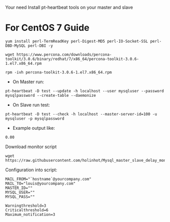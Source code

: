 Your need Install pt-heartbeat tools on your master and slave



# For CentOS 7 Guide
```
yum install perl-TermReadKey perl-Digest-MD5 perl-IO-Socket-SSL perl-DBD-MySQL perl-DBI -y

wget https://www.percona.com/downloads/percona-toolkit/3.0.6/binary/redhat/7/x86_64/percona-toolkit-3.0.6-1.el7.x86_64.rpm

rpm -ivh percona-toolkit-3.0.6-1.el7.x86_64.rpm
```


- On Master run:
```
pt-heartbeat -D test --update -h localhost --user mysqluser --password mysqlpassword --create-table --daemonize
```




- On Slave run test:

```
pt-heartbeat -D test --check -h localhost --master-server-id=100 -u mysqluser -p mysqlpassword
```


- Example output like:


```[root@mysql2 ~]# pt-heartbeat -D test --check -h localhost --master-server-id=100 -u root -p root
0.00
```


Download monitor script
```
wget https://raw.githubusercontent.com/holinhot/Mysql_master_slave_delay_monitor/master/cron.sh
```

Configuration into script:
```
MAIL_FROM="`hostname`@yourcompany.com"
MAIL_TO="louis@yourcompany.com"
MASTER_ID=""
MYSQL_USER=""
MYSQL_PASS=""

Warningthreshold=3
Criticalthreshold=6
Maximum_notification=3
```



